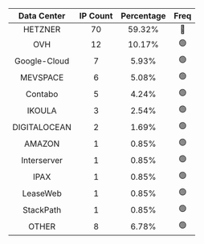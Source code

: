 | Data Center | IP Count | Percentage | Freq |
|:------------:|:--------:|:-----------:|:-----:|
| HETZNER | 70 | 59.32% | 🔴 |
| OVH | 12 | 10.17% | 🟢 |
| Google-Cloud | 7 | 5.93% | 🟢 |
| MEVSPACE | 6 | 5.08% | 🟢 |
| Contabo | 5 | 4.24% | 🟢 |
| IKOULA | 3 | 2.54% | 🟢 |
| DIGITALOCEAN | 2 | 1.69% | 🟢 |
| AMAZON | 1 | 0.85% | 🟢 |
| Interserver | 1 | 0.85% | 🟢 |
| IPAX | 1 | 0.85% | 🟢 |
| LeaseWeb | 1 | 0.85% | 🟢 |
| StackPath | 1 | 0.85% | 🟢 |
| OTHER | 8 | 6.78% | 🟢 |